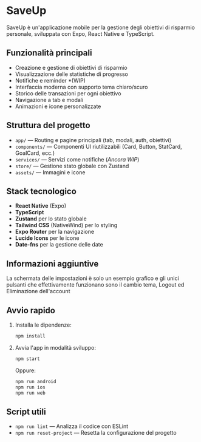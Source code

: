 # SaveUp

SaveUp è un'applicazione mobile per la gestione degli obiettivi di risparmio personale, sviluppata con Expo, React Native e TypeScript.

## Funzionalità principali

- Creazione e gestione di obiettivi di risparmio
- Visualizzazione delle statistiche di progresso
- Notifiche e reminder *(WIP)
- Interfaccia moderna con supporto tema chiaro/scuro
- Storico delle transazioni per ogni obiettivo
- Navigazione a tab e modali
- Animazioni e icone personalizzate

## Struttura del progetto

- `app/` — Routing e pagine principali (tab, modali, auth, obiettivi)
- `components/` — Componenti UI riutilizzabili (Card, Button, StatCard, GoalCard, ecc.)
- `services/` — Servizi come notifiche (*Ancora WIP*)
- `store/` — Gestione stato globale con Zustand
- `assets/` — Immagini e icone

## Stack tecnologico

- **React Native** (Expo)
- **TypeScript**
- **Zustand** per lo stato globale
- **Tailwind CSS** (NativeWind) per lo styling
- **Expo Router** per la navigazione
- **Lucide Icons** per le icone
- **Date-fns** per la gestione delle date

## Informazioni aggiuntive
La schermata delle impostazioni è solo un esempio grafico e gli unici pulsanti che effettivamente funzionano sono il cambio tema, Logout ed Eliminazione dell'account

## Avvio rapido

1. Installa le dipendenze:
	```sh
	npm install
	```
2. Avvia l'app in modalità sviluppo:
	```sh
	npm start
	```
	Oppure:
	```sh
	npm run android
	npm run ios
	npm run web
	```

## Script utili

- `npm run lint` — Analizza il codice con ESLint
- `npm run reset-project` — Resetta la configurazione del progetto
